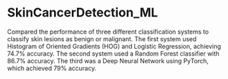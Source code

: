 # SkinCancerDetection_ML
Compared the performance of three different classification systems to classify skin lesions as benign or malignant. The first system used Histogram of Oriented Gradients (HOG) and Logistic Regression, achieving 74.7% accuracy. The second system used a Random Forest classifier with 86.7% accuracy. The third was a Deep Neural Network using PyTorch, which achieved 79% accuracy.
